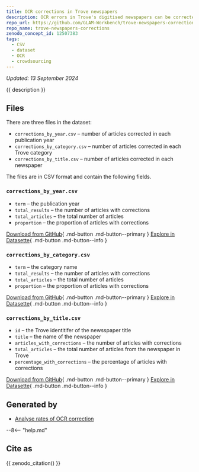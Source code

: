 ```yaml
---
title: OCR corrections in Trove newspapers
description: OCR errors in Trove's digitised newspapers can be corrected by users. To help understand patterns in newspaper correction, this dataset has been created to record information about the number of articles with corrections.
repo_url: https://github.com/GLAM-Workbench/trove-newspapers-corrections/
repo_name: trove-newspapers-corrections
zenodo_concept_id: 12507383
tags:
  - CSV
  - dataset
  - OCR
  - crowdsourcing
---
```

*Updated: 13 September 2024*

{{ description }}

## Files

There are three files in the dataset:

- `corrections_by_year.csv` – number of articles corrected in each publication year
- `corrections_by_category.csv` – number of articles corrected in each Trove category
- `corrections_by_title.csv` – number of articles corrected in each newspaper

The files are in CSV format and contain the following fields.

### `corrections_by_year.csv` 

- `term` – the publication year
- `total_results` – the number of articles with corrections
- `total_articles` – the total number of articles
- `proportion` – the proportion of articles with corrections

[Download from GitHub](https://github.com/GLAM-Workbench/trove-newspapers-corrections/blob/main/corrections_by_year.csv){ .md-button .md-button--primary }  [Explore in Datasette](https://glam-workbench.net/datasette-lite/?csv=https://github.com/GLAM-Workbench/trove-newspapers-corrections/blob/main/corrections_by_year.csv){ .md-button .md-button--info }

### `corrections_by_category.csv` 

- `term` – the category name
- `total_results` – the number of articles with corrections
- `total_articles` – the total number of articles
- `proportion` – the proportion of articles with corrections

[Download from GitHub](https://github.com/GLAM-Workbench/trove-newspapers-corrections/blob/main/corrections_by_category.csv){ .md-button .md-button--primary }  [Explore in Datasette](https://glam-workbench.net/datasette-lite/?csv=https://github.com/GLAM-Workbench/trove-newspapers-corrections/blob/main/corrections_by_category.csv){ .md-button .md-button--info }

### `corrections_by_title.csv` 

- `id` – the Trove identitifer of the newsspaper title
- `title` – the name of the newspaper
- `articles_with_corrections` – the number of articles with corrections
- `total_articles` – the total number of articles from the newspaper in Trove
- `percentage_with_corrections` – the percentage of articles with corrections

[Download from GitHub](https://github.com/GLAM-Workbench/trove-newspapers-corrections/blob/main/corrections_by_title.csv){ .md-button .md-button--primary }  [Explore in Datasette](https://github.com/GLAM-Workbench/trove-newspapers-corrections/blob/main/corrections_by_title.csv){ .md-button .md-button--info }


## Generated by

* [Analyse rates of OCR correction ](Analysing_OCR_corrections.md) 


--8<-- "help.md"

## Cite as

{{ zenodo_citation() }}